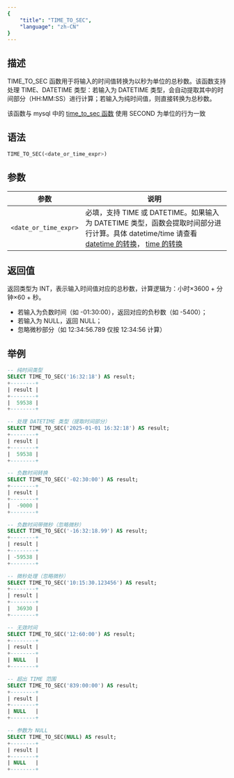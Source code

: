 ```yaml
---
{
    "title": "TIME_TO_SEC",
    "language": "zh-CN"
}
---
```


## 描述
TIME_TO_SEC 函数用于将输入的时间值转换为以秒为单位的总秒数。该函数支持处理 TIME、DATETIME 类型：若输入为 DATETIME 类型，会自动提取其中的时间部分（HH:MM:SS）进行计算；若输入为纯时间值，则直接转换为总秒数。

该函数与 mysql 中的 [time_to_sec 函数](https://dev.mysql.com/doc/refman/8.4/en/date-and-time-functions.html#function_time-to-sec) 使用 SECOND 为单位的行为一致

## 语法

```sql
TIME_TO_SEC(<date_or_time_expr>)
```

## 参数

| 参数       | 说明                                                          |
|----------|-------------------------------------------------------------|
| `<date_or_time_expr>` | 必填，支持 TIME 或 DATETIME。如果输入为 DATETIME 类型，函数会提取时间部分进行计算。具体 datetime/time 请查看 [datetime 的转换](../../../../../current/sql-manual/basic-element/sql-data-types/conversion/datetime-conversion)， [time 的转换](../../../../../current/sql-manual/basic-element/sql-data-types/conversion/time-conversion)|

## 返回值
返回类型为 INT，表示输入时间值对应的总秒数，计算逻辑为：小时×3600 + 分钟×60 + 秒。

- 若输入为负数时间（如 -01:30:00），返回对应的负秒数（如 -5400）；
- 若输入为 NULL，返回 NULL；
- 忽略微秒部分（如 12:34:56.789 仅按 12:34:56 计算）

## 举例

```sql
-- 纯时间类型
SELECT TIME_TO_SEC('16:32:18') AS result;
+--------+
| result |
+--------+
|  59538 |
+--------+

-- 处理 DATETIME 类型（提取时间部分）
SELECT TIME_TO_SEC('2025-01-01 16:32:18') AS result;
+--------+
| result |
+--------+
|  59538 |
+--------+

-- 负数时间转换
SELECT TIME_TO_SEC('-02:30:00') AS result;
+--------+
| result |
+--------+
|  -9000 |
+--------+

-- 负数时间带微秒（忽略微秒）
SELECT TIME_TO_SEC('-16:32:18.99') AS result;
+--------+
| result |
+--------+
| -59538 |
+--------+

-- 微秒处理（忽略微秒）
SELECT TIME_TO_SEC('10:15:30.123456') AS result;
+--------+
| result |
+--------+
|  36930 |
+--------+

-- 无效时间
SELECT TIME_TO_SEC('12:60:00') AS result;
+--------+
| result |
+--------+
| NULL   |
+--------+

-- 超出 TIME 范围
SELECT TIME_TO_SEC('839:00:00') AS result;
+--------+
| result |
+--------+
| NULL   |
+--------+

-- 参数为 NULL
SELECT TIME_TO_SEC(NULL) AS result;
+--------+
| result |
+--------+
| NULL   |
+--------+
```